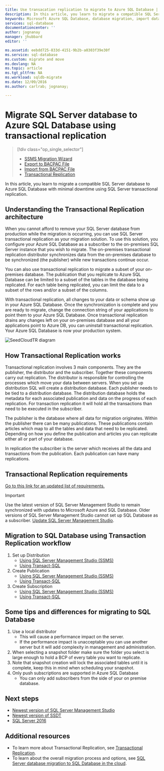 ```yaml
---
title: Use transacation replication to migrate to Azure SQL Database | Microsoft Docs
description: In this article, you learn to migrate a compatible SQL Server database to Azure SQL Database with minimal downtime using SQL Server transactional replication.
keywords: Microsoft Azure SQL Database, database migration, import database, transactional replication
services: sql-database
documentationcenter: ''
author: jognanay
manager: jhubbard
editor: ''

ms.assetid: eebdd725-833d-4151-9b2b-a0303f39e30f
ms.service: sql-database
ms.custom: migrate and move
ms.devlang: NA
ms.topic: article
ms.tgt_pltfrm: NA
ms.workload: sqldb-migrate
ms.date: 12/09/2016
ms.author: carlrab; jognanay;

---
```

# Migrate SQL Server database to Azure SQL Database using transactional replication
> [!div class="op_single_selector"]
> * [SSMS Migration Wizard](sql-database-cloud-migrate-compatible-using-ssms-migration-wizard.md)
> * [Export to BACPAC File](sql-database-cloud-migrate-compatible-export-bacpac-ssms.md)
> * [Import from BACPAC File](sql-database-cloud-migrate-compatible-import-bacpac-ssms.md)
> * [Transactional Replication](sql-database-cloud-migrate-compatible-using-transactional-replication.md)
> 
> 

In this article, you learn to migrate a compatible SQL Server database to Azure SQL Database with minimal downtime using SQL Server transactional replication.

## Understanding the Transactional Replication architecture
When you cannot afford to remove your SQL Server database from production while the migration is occurring, you can use SQL Server transactional replication as your migration solution. To use this solution, you configure your Azure SQL Database as a subscriber to the on-premises SQL Server instance that you wish to migrate. The on-premises transactional replication distributor synchronizes data from the on-premises database to be synchronized (the publisher) while new transactions continue occur. 

You can also use transactional replication to migrate a subset of your on-premises database. The publication that you replicate to Azure SQL Database can be limited to a subset of the tables in the database being replicated. For each table being replicated, you can limit the data to a subset of the rows and/or a subset of the columns.

With transactional replication, all changes to your data or schema show up in your Azure SQL Database. Once the synchronization is complete and you are ready to migrate, change the connection string of your applications to point them to your Azure SQL Database. Once transactional replication drains any changes left on your on-premises database and all your applications point to Azure DB, you can uninstall transactional replication. Your Azure SQL Database is now your production system.

 ![SeedCloudTR diagram](./media/sql-database-cloud-migrate/SeedCloudTR.png)

## How Transactional Replication works

Transactional replication involves 3 main components. They are the publisher, the distributor and the subscriber. Together these components carry out replication. 
The distributor is responsible for controlling the processes which move your data between servers. When you set up distribution SQL will create a distribution database. Each publisher needs to be tied to a distribution database. The distribution database holds the metadata for each associated publication and data on the progress of each replication. For transaction replication it will hold all the transactions than need to be executed in the subscriber.

The publisher is the database where all data for migration originates. Within the publisher there can be many publications. These publications contain articles which map to all the tables and data that need to be replicated. Depending on how you define the publication and articles you can replicate either all or part of your database. 

In replication the subscriber is the server which receives all the data and transactions from the publication. Each publication can have many replications.

## Transactional Replication requirements
[Go to this link for an updated list of requirements.](https://msdn.microsoft.com/en-US/library/mt589530.aspx)
> [!IMPORTANT]
> Use the latest version of SQL Server Management Studio to remain synchronized with updates to Microsoft Azure and SQL Database. Older versions of SQL Server Management Studio cannot set up SQL Database as a subscriber. [Update SQL Server Management Studio](https://msdn.microsoft.com/library/mt238290.aspx).
> 

## Migration to SQL Database using Transaction Replication workflow

1. Set up Distribution
   -  [Using SQL Server Management Studio (SSMS)](https://msdn.microsoft.com/library/ms151192.aspx#Anchor_1)
   -  [Using Transact-SQL](https://msdn.microsoft.com/library/ms151192.aspx#Anchor_2)
2. Create Publication
   -  [Using SQL Server Management Studio (SSMS)](https://msdn.microsoft.com/library/ms151160.aspx#Anchor_1)
   -  [Using Transact-SQL](https://msdn.microsoft.com/library/ms151160.aspx#Anchor_2)
3. Create Subscription
   -  [Using SQL Server Management Studio (SSMS)](https://msdn.microsoft.com/library/ms152566.aspx#Anchor_0)
   -  [Using Transact-SQL](https://msdn.microsoft.com/library/ms152566.aspx#Anchor_1)

## Some tips and differences for migrating to SQL Database

1. Use a local distributor 
   - This will cause a performance impact on the server. 
   - If the performance impact is unacceptable you can use another server but it will add complexity in management and administration.
2. When selecting a snapshot folder make sure the folder you select is large enough to hold a BCP of every table you want to replicate. 
3. Note that snapshot creation will lock the associated tables until it is complete, keep this in mind when scheduling your snapshot. 
4. Only push subscriptions are supported in Azure SQL Database
   - You can only add subscribers from the side of your on premise database.

## Next steps
* [Newest version of SQL Server Management Studio](https://msdn.microsoft.com/library/mt238290.aspx)
* [Newest version of SSDT](https://msdn.microsoft.com/library/mt204009.aspx)
* [SQL Server 2016 ](https://www.microsoft.com/sql-server/sql-server-2016)

## Additional resources
* To learn more about Transactional Replication, see [Transactional Replication](https://msdn.microsoft.com/library/mt589530.aspx).
* To learn about the overall migration process and options, see [SQL Server database migration to SQL Database in the cloud](sql-database-cloud-migrate.md).
